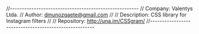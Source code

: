 //------------------------------------------------------
// Company: Valentys Ltda.
// Author: dmunozgaete@gmail.com
// 
// Description: CSS library for Instagram filters
// 
// Repository: http://una.im/CSSgram/
//------------------------------------------------------